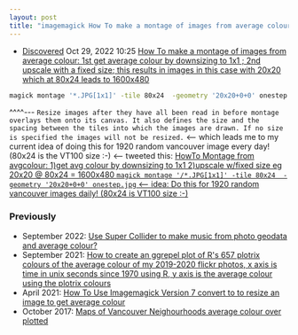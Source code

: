 ```yaml
---
layout: post
title: "imagemagick How To make a montage of images from average colour: 1st get average colour by downsizing to 1x1 ; 2nd upscale with a fixed size; this results in images in this case with 20x20 which at 80x24 leads to 1600x480"
---
```


* [Discovered](http://rolandtanglao.com/2020/07/29/p1-blogthis-checkvist-list-links-to-blog/) Oct 29, 2022 10:25  [How To make a montage of images from average colour: 1st get average colour by downsizing to 1x1 ; 2nd upscale with a fixed size; this results in images in this case with 20x20 which at 80x24 leads to 1600x480](https://legacy.imagemagick.org/discourse-server/viewtopic.php?t=24847)
```bash
magick montage '*.JPG[1x1]' -tile 80x24  -geometry '20x20+0+0' onestep.jpg
```
^^^^--- `Resize images after they have all been read in before montage overlays them onto its canvas. It also defines the size and the spacing between the tiles into which the images are drawn. If no size is specified the images will not be resized.` <-- which leads me to my current idea of doing this for 1920 random vancouver image every day! (80x24 is the VT100 size :-) <-- tweeted this: [HowTo Montage from avgcolour: 1)get avg colour by downsizing to 1x1 2)upscale w/fixed size eg 20x20 @ 80x24 = 1600x480
  `magick montage '/*.JPG[1x1]' -tile 80x24  -geometry '20x20+0+0' onestep.jpg` <-- idea: Do this for 1920 random vancouver images daily! (80x24 is VT100 size :-)](https://twitter.com/rtanglao/status/1586412750091472897)

### Previously

* September 2022: [Use Super Collider to make music from photo geodata and average colour?](http://rolandtanglao.com/2022/09/25/p1-super-collider-to-make-music-from-photo-geodata-and-average-colour/)        
* September 2021: [How  to create an ggrepel plot of R's 657 plotrix colours of the average  colour of my 2019-2020 flickr photos, x axis is time in unix seconds  since 1970 using R, y axis is the average colour using the plotrix  colours](http://rolandtanglao.com/2021/09/22/p1-howto-my-2019-2020-photos-x-unixtime-seconds-average-colour-657-plottrix-colours-ggrepel-ggplot-faceted-by-vancouver-year-month-date/)     
* April 2021: [How To Use Imagemagick Version 7 convert to to resize an image to get average colour](http://rolandtanglao.com/2021/04/03/p1-imagemagick-version-7-average-colour-using-convert/)        
* October 2017: [Maps of Vancouver Neighourhoods average colour over plotted](http://rolandtanglao.com/2017/10/12/p1-maps-of-vancouver-neighourhoods-average-colour-instagram/)        
